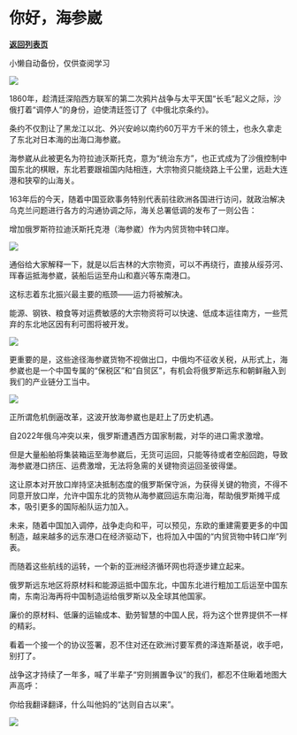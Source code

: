 # 你好，海参崴

[**返回列表页**](/gzh/政事堂2019)

小懒自动备份，仅供查阅学习

![](https://mmbiz.qpic.cn/mmbiz_jpg/rxhS23yu8cNMoqCdODCxHvsuQicQOnu24OhlzIFAztGGde1MtGuhnBOKXr3yTAW5fWoVknxSgREk0fhgZ7KJ8zg/640?wx_fmt=jpeg)

1860年，趁清廷深陷西方联军的第二次鸦片战争与太平天国“长毛”起义之际，沙俄打着“调停人”的身份，迫使清廷签订了《中俄北京条约》。  

条约不仅割让了黑龙江以北、外兴安岭以南约60万平方千米的领土，也永久拿走了东北对日本海的出海口海参崴。  

海参崴从此被更名为符拉迪沃斯托克，意为“统治东方”，也正式成为了沙俄控制中国东北的棋眼，东北若要跟祖国内陆相连，大宗物资只能绕路上千公里，远赴大连港和狭窄的山海关。

163年后的今天，随着中国亚欧事务特别代表前往欧洲各国进行访问，就政治解决乌克兰问题进行各方的沟通协调之际，海关总署低调的发布了一则公告：

增加俄罗斯符拉迪沃斯托克港（海参崴）作为内贸货物中转口岸。

![](https://mmbiz.qpic.cn/mmbiz_png/rxhS23yu8cNMoqCdODCxHvsuQicQOnu24NrgzVgYibbTCIaWw1fGibgEibJ2icVhQNUTnn3EGsqJDYx9G5wPgCTTS1w/640?wx_fmt=png)

通俗给大家解释一下，就是以后吉林的大宗物资，可以不再绕行，直接从绥芬河、珲春运抵海参崴，装船后运至舟山和嘉兴等东南港口。  

这标志着东北振兴最主要的瓶颈——运力将被解决。

能源、钢铁、粮食等对运费敏感的大宗物资将可以快速、低成本运往南方，一些荒弃的东北地区因有利可图将被开发。

![](https://mmbiz.qpic.cn/mmbiz_jpg/rxhS23yu8cNMoqCdODCxHvsuQicQOnu24D14uWpEXdX5xKdgv69hE96xlDu1uX1WNEzKXM7bw0zyOoRibtToodGw/640?wx_fmt=jpeg)

更重要的是，这些途径海参崴货物不视做出口，中俄均不征收关税，从形式上，海参崴也是一个中国专属的“保税区”和“自贸区”，有机会将俄罗斯远东和朝鲜融入到我们的产业链分工当中。

![](https://mmbiz.qpic.cn/mmbiz_jpg/rxhS23yu8cNMoqCdODCxHvsuQicQOnu24TLAKcL8zSWAnAhH0ZiaibspNnuDPdaGV63armpgs2BnUhItN1XYrTTHA/640?wx_fmt=jpeg)

正所谓危机倒逼改革，这波开放海参崴也是赶上了历史机遇。  

自2022年俄乌冲突以来，俄罗斯遭遇西方国家制裁，对华的进口需求激增。

但是大量船舶将集装箱运至海参崴后，无货可运回，只能等待或者空船回跑，导致海参崴港口挤压、运费激增，无法将急需的关键物资运回圣彼得堡。

这让原本对开放口岸持坚决抵制态度的俄罗斯保守派，为获得关键的物资，不得不同意开放口岸，允许中国东北的货物从海参崴回运东南沿海，帮助俄罗斯摊平成本，吸引更多的国际船队运力加入。  

未来，随着中国加入调停，战争走向和平，可以预见，东欧的重建需要更多的中国制造，越来越多的远东港口在经济驱动下，也将加入中国的“内贸货物中转口岸”列表。  

而随着这些航线的运转，一个新的亚洲经济循环网也将逐步建立起来。  

俄罗斯远东地区将原材料和能源运抵中国东北，中国东北进行粗加工后运至中国东南，东南沿海再将中国制造运给俄罗斯以及全球其他国家。

廉价的原材料、低廉的运输成本、勤劳智慧的中国人民，将为这个世界提供不一样的精彩。

看着一个接一个的协议签署，忍不住对还在欧洲讨要军费的泽连斯基说，收手吧，别打了。

战争这才持续了一年多，喊了半辈子“穷则搁置争议”的我们，都忍不住瞅着地图大声高呼：

你给我翻译翻译，什么叫他妈的“达则自古以来”。  

![](https://mmbiz.qpic.cn/mmbiz_jpg/rxhS23yu8cNMoqCdODCxHvsuQicQOnu24ibbOXX44Niah0icF7N9FNpdI4QtERELUvGjjJjZkhL4lJehRSWyd0gRuA/640?wx_fmt=jpeg)

